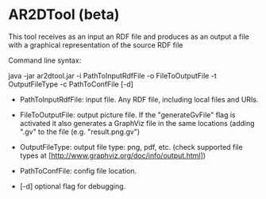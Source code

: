 AR2DTool (beta)
===============

This tool receives as an input an RDF file and produces as an output a file with a graphical representation of the source RDF file

Command line syntax:

java -jar ar2dtool.jar -i PathToInputRdfFile -o FileToOutputFile -t OutputFileType -c PathToConfFile [-d]

- PathToInputRdfFile: input file. Any RDF file, including local files and URIs.

- FileToOutputFile: output picture file. If the "generateGvFile" flag is activated it also generates a GraphViz file in the same locations (adding ".gv" to the file (e.g. "result.png.gv")

- OutputFileType: output file type: png, pdf, etc. (check supported file types at [http://www.graphviz.org/doc/info/output.html])

- PathToConfFile: config file location. 

- [-d] optional flag for debugging. 